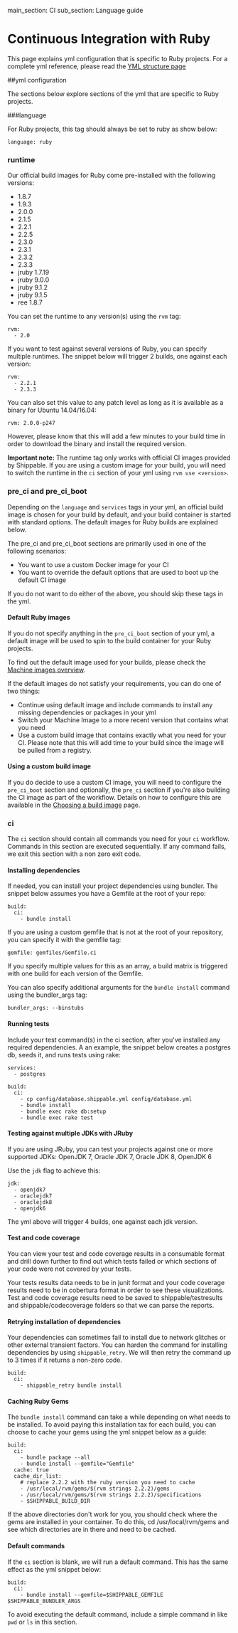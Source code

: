 main_section: CI
sub_section: Language guide

# Continuous Integration with Ruby
This page explains yml configuration that is specific to Ruby projects. For a complete yml reference, please read the [YML structure page](yml-structure/)

##yml configuration

The sections below explore sections of the yml that are specific to Ruby projects.


###language


For Ruby projects, this tag should always be set to ruby as show below:

```
language: ruby
```

### runtime
Our official build images for Ruby come pre-installed with the following versions:

* 1.8.7
* 1.9.3
* 2.0.0
* 2.1.5
* 2.2.1
* 2.2.5
* 2.3.0
* 2.3.1
* 2.3.2
* 2.3.3
* jruby 1.7.19
* jruby 9.0.0
* jruby 9.1.2
* jruby 9.1.5
* ree 1.8.7

You can set the runtime to any version(s) using the `rvm` tag:

```
rvm:
  - 2.0
```

If you want to test against several versions of Ruby, you can specify multiple runtimes. The snippet below will trigger 2 builds, one against each version:

```
rvm:
  - 2.2.1
  - 2.3.3
```

You can also set this value to any patch level as long as it is available as a binary for Ubuntu 14.04/16.04:

```
rvm: 2.0.0-p247
```
However, please know that this will add a few minutes to your build time in order to download the binary and install the required version.

**Important note:** The runtime tag only works with official CI images provided by Shippable. If you are using a custom image for your build, you will need to switch the runtime in the `ci` section of your yml using `rvm use <version>`.

### pre_ci and pre_ci_boot

Depending on the `language` and `services` tags in your yml, an official build image is chosen for your build by default, and your build container is started with standard options. The default images for Ruby builds are explained below.

The pre_ci and pre_ci_boot sections are primarily used in one of the following scenarios:

* You want to use a custom Docker image for your CI
* You want to override the default options that are used to boot up the default CI image

If you do not want to do either of the above, you should skip these tags in the yml.

#### Default Ruby images
If you do not specify anything in the `pre_ci_boot` section of your yml, a default image will be used to spin to the build container for your Ruby projects.

To find out the default image used for your builds, please check the [Machine images overview](../machine-images/overview/).

If the default images do not satisfy your requirements, you can do one of two things:

- Continue using default image and include commands to install any missing dependencies or packages in your yml
- Switch your Machine Image to a more recent version that contains what you need
- Use a custom build image that contains exactly what you need for your CI. Please note that this will add time to your build since the image will be pulled from a registry.

#### Using a custom build image
If you do decide to use a custom CI image, you will need to configure the `pre_ci_boot` section and optionally, the `pre_ci` section if you're also building the CI image as part of the workflow. Details on how to configure this are available in the [Choosing a build image](build-image/) page.

### ci
The `ci` section should contain all commands you need for your `ci` workflow. Commands in this section are executed sequentially. If any command fails, we exit this section with a non zero exit code.

#### Installing dependencies
If needed, you can install your project dependencies using bundler. The snippet below assumes you have a Gemfile at the root of your repo:

```
build:
  ci:
    - bundle install

```

If you are using a custom gemfile that is not at the root of your repository, you can specify it with the gemfile tag:

```
gemfile: gemfiles/Gemfile.ci
```
If you specify multiple values for this as an array, a build matrix is triggered with one build for each version of the Gemfile.

You can also specify additional arguments for the `bundle install` command using the bundler_args tag:

```
bundler_args: --binstubs
```

#### Running tests
Include your test command(s) in the ci section, after you've installed any required dependencies. A an example, the snippet below creates a postgres db, seeds it, and runs tests using rake:   


```
services:
  - postgres

build:
  ci:
    - cp config/database.shippable.yml config/database.yml
    - bundle install
    - bundle exec rake db:setup
    - bundle exec rake test
```

#### Testing against multiple JDKs with JRuby
If you are using JRuby, you can test your projects against one or more supported JDKs: OpenJDK 7, Oracle JDK 7, Oracle JDK 8, OpenJDK 6

Use the `jdk` flag to achieve this:

```
jdk:
  - openjdk7
  - oraclejdk7
  - oraclejdk8
  - openjdk6
```
The yml above will trigger 4 builds, one against each jdk version.


#### Test and code coverage
You can view your test and code coverage results in a consumable format and drill down further to find out which tests failed or which sections of your code were not covered by your tests.

Your tests results data needs to be in junit format and your code coverage results need to be in cobertura format in order to see these visualizations. Test and code coverage results need to be saved to shippable/testresults and shippable/codecoverage folders so that we can parse the reports.


#### Retrying installation of dependencies
Your dependencies can sometimes fail to install due to network glitches or other external transient factors. You can harden the command for installing dependencies by using `shippable_retry`. We will then retry the command up to 3 times if it returns a non-zero code.


```
build:
  ci:
    - shippable_retry bundle install
```

#### Caching Ruby Gems
The `bundle install` command can take a while depending on what needs to be installed. To avoid paying this installation tax for each build, you can choose to cache your gems using the yml snippet below as a guide:

```
build:
  ci:
    - bundle package --all
    - bundle install --gemfile="Gemfile"
  cache: true
  cache_dir_list:
    # replace 2.2.2 with the ruby version you need to cache
    - /usr/local/rvm/gems/$(rvm strings 2.2.2)/gems
    - /usr/local/rvm/gems/$(rvm strings 2.2.2)/specifications
    - $SHIPPABLE_BUILD_DIR

```
If the above directories don't work for you, you should check where the gems are installed in your container. To do this, cd /usr/local/rvm/gems and see which directories are in there and need to be cached.

#### Default commands

If the `ci` section is blank, we will run a default command. This has the same effect as the yml snippet below:

```
build:
  ci:
    - bundle install --gemfile=$SHIPPABLE_GEMFILE $SHIPPABLE_BUNDLER_ARGS
```

To avoid executing the default command, include a simple command in like `pwd` or `ls` in this section.
